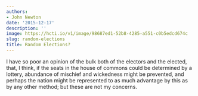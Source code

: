 ```yaml
---
authors:
- John Newton
date: '2015-12-17'
description: ''
image: https://hcti.io/v1/image/98687ed1-52b8-4285-a551-c0b5edcd674c
slug: random-elections
title: Random Elections?
---
```


I have so poor an opinion of the bulk both of the electors and the elected, that, I think, if the seats in the house of commons could be determined by a lottery, abundance of mischief and wickedness might be prevented, and perhaps the nation might be represented to as much advantage by this as by any other method; but these are not my concerns.